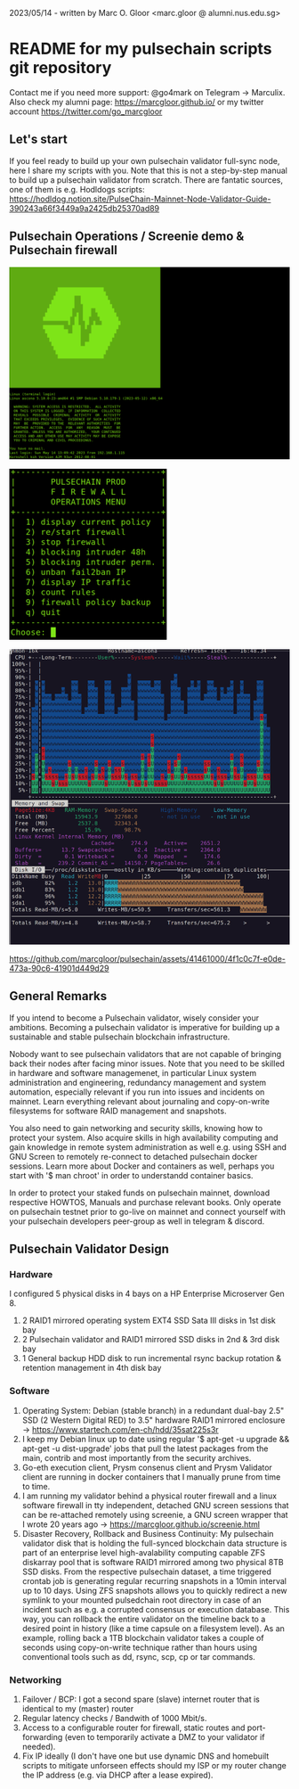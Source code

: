 2023/05/14 - written by Marc O. Gloor <marc.gloor @ alumni.nus.edu.sg>

# README for my pulsechain scripts git repository
Contact me if you need more support: @go4mark on Telegram -> Marculix. Also check my alumni page: https://marcgloor.github.io/ or my twitter account https://twitter.com/go_marcgloor

## Let's start
If you feel ready to build up your own pulsechain validator full-sync node, here I share my scripts with you. Note that this is not a step-by-step manual to build up a pulsechain validator from scratch. There are fantatic sources, one of them is e.g. Hodldogs scripts: https://hodldog.notion.site/PulseChain-Mainnet-Node-Validator-Guide-390243a66f3449a9a2425db25370ad89

## Pulsechain Operations / Screenie demo & Pulsechain firewall

![Console](https://github.com/marcgloor/pulsechain/blob/main/pulsechain-console_etcissue.net.png "Pulsechain agetty console banner")

![Firewall](https://github.com/marcgloor/pulsechain/blob/main/Pulsechain_Firewall_Screenshot.png "Pulsechain Validator Firewall")

![IBM RS/6000 nmon](https://github.com/marcgloor/pulsechain/blob/main/nmon.png "Pulsechain benchmark tool")

https://github.com/marcgloor/pulsechain/assets/41461000/4f1c0c7f-e0de-473a-90c6-41901d449d29

## General Remarks
If you intend to become a Pulsechain validator, wisely consider your ambitions. Becoming a pulsechain validator is imperative for building up a sustainable and stable pulsechain blockchain infrastructure.

Nobody want to see pulsechain validators that are not capable of bringing back their nodes after facing minor issues. Note that you need to be skilled in hardware and software managemenet, in particular Linux system administration and engineering, redundancy management and system automation, especially relevant if you run into issues and incidents on mainnet. Learn everything relevant about journaling and copy-on-write filesystems for software RAID management and snapshots.

You also need to gain networking and security skills, knowing how to protect your system. Also acquire skills in high availability computing and gain knowledge in remote system administration as well e.g. using SSH and GNU Screen to remotely re-connect to detached pulsechain docker sessions. Learn more about Docker and containers as well, perhaps you start with '$ man chroot' in order to understandd container basics.

In order to protect your staked funds on pulsechain mainnet, download respective HOWTOS, Manuals and purchase relevant books. Only operate on pulsechain testnet prior to go-live on mainnet and connect yourself with your pulsechain developers peer-group as well in telegram & discord.

## Pulsechain Validator Design
### Hardware
I configured 5 physical disks in 4 bays on a HP Enterprise Microserver Gen 8.
1. 2 RAID1 mirrored operating system EXT4 SSD Sata III disks in 1st disk bay
2. 2 Pulsechain validator and RAID1 mirrored SSD disks in 2nd & 3rd disk bay
3. 1 General backup HDD disk to run incremental rsync backup rotation & retention management in 4th disk bay

### Software
1. Operating System: Debian (stable branch) in a redundant dual-bay 2.5" SSD (2 Western Digital RED) to 3.5" hardware RAID1 mirrored enclosure -> https://www.startech.com/en-ch/hdd/35sat225s3r
2. I keep my Debian linux up to date using regular '$ apt-get -u upgrade && apt-get -u dist-upgrade' jobs that pull the latest packages from the main, contrib and most importantly from the security archives.
3. Go-eth execution client, Prysm consenus client and Prysm Validator client are running in docker containers that I manually prune from time to time.
4. I am running my validator behind a physical router firewall and a linux software firewall in tty independent, detached GNU screen sessions that can be re-attached remotely using screenie, a GNU screen wrapper that I wrote 20 years ago -> https://marcgloor.github.io/screenie.html
5. Disaster Recovery, Rollback and Business Continuity: My pulsechain validator disk that is holding the full-synced blockchain data structure is part of an enterprise level high-avalability computing capable ZFS diskarray pool that is software RAID1 mirrored among two physical 8TB SSD disks. From the respective pulsechain dataset, a time triggered crontab job is generating regular recurring snapshots in a 10min interval up to 10 days. Using ZFS snapshots allows you to quickly redirect a new symlink to your mounted pulsedchain root directory in case of an incident such as e.g. a corrupted consensus or execution database. This way, you can rollback the entire validator on the timeline back to a desired point in history (like a time capsule on a filesystem level). As an example, rolling back a 1TB blockchain validator takes a couple of seconds using copy-on-write technique rather than hours using conventional tools such as dd, rsync, scp, cp or tar commands.

### Networking
1. Failover / BCP: I got a second spare (slave) internet router that is identical to my (master) router
2. Regular latency checks / Bandwith of 1000 Mbit/s.
3. Access to a configurable router for firewall, static routes and port-forwarding (even to temporarily activate a DMZ to your validator if needed).
4. Fix IP ideally (I don't have one but use dynamic DNS and homebuilt scripts to mitigate unforseen effects should my ISP or my router change the IP address (e.g. via DHCP after a lease expired).

